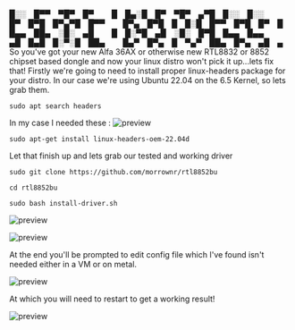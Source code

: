 
█░░ █▀▀ ▀█▀ █▀   █ █▄░█ █▀ ▀█▀ ▄▀█ █░░ █░░   █▀ █▀█ █▀▄▀█ █▀▀   █▀▄ █▀█ █ █░█ █▀▀ █▀█ █▀ █
█▄▄ ██▄ ░█░ ▄█   █ █░▀█ ▄█ ░█░ █▀█ █▄▄ █▄▄   ▄█ █▄█ █░▀░█ ██▄   █▄▀ █▀▄ █ ▀▄▀ ██▄ █▀▄ ▄█ ▄
So you've got your new Alfa 36AX or otherwise new RTL8832 or 8852 chipset based dongle and now your linux distro won't pick it up...lets fix that!
Firstly we're going to need to install proper linux-headers package for your distro.  In our case we're using Ubuntu 22.04 on the 6.5 Kernel, so lets grab them.


```sudo apt search headers```

In my case I needed these :
![preview](img/headers.png) 

```sudo apt-get install linux-headers-oem-22.04d```

Let that finish up and lets grab our tested and working driver

```sudo git clone https://github.com/morrownr/rtl8852bu```

```cd rtl8852bu```

```sudo bash install-driver.sh```

![preview](img/drivers.png)

![preview](img/install.png)

At the end you'll be prompted to edit config file which I've found isn't needed either in a VM or on metal.

![preview](img/dkms.png)

At which you will need to restart to get a working result!

![preview](img/finish.png)
